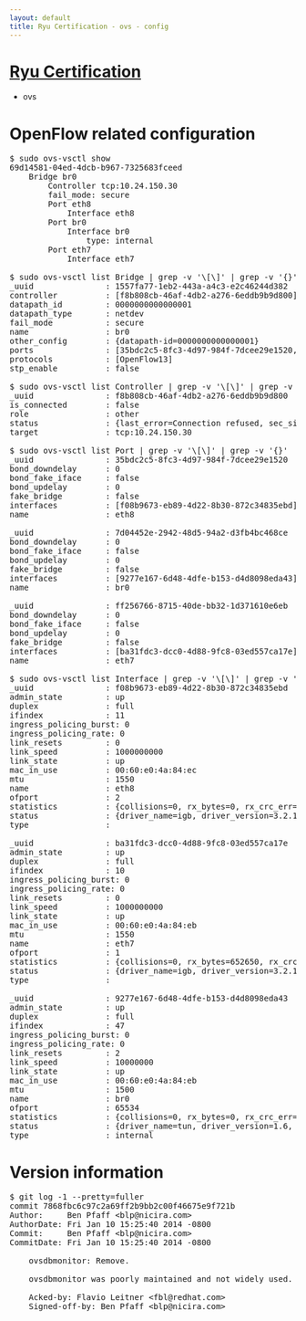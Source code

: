 ```yaml
---
layout: default
title: Ryu Certification - ovs - config
---
```

# [Ryu Certification](http://osrg.github.io/ryu/certification.html)
* ovs 

# OpenFlow related configuration
<pre>
$ sudo ovs-vsctl show
69d14581-04ed-4dcb-b967-7325683fceed
    Bridge br0
        Controller tcp:10.24.150.30
        fail_mode: secure
        Port eth8
            Interface eth8
        Port br0
            Interface br0
                type: internal
        Port eth7
            Interface eth7

$ sudo ovs-vsctl list Bridge | grep -v '\[\]' | grep -v '{}'
_uuid               : 1557fa77-1eb2-443a-a4c3-e2c46244d382
controller          : [f8b808cb-46af-4db2-a276-6eddb9b9d800]
datapath_id         : 0000000000000001
datapath_type       : netdev
fail_mode           : secure
name                : br0
other_config        : {datapath-id=0000000000000001}
ports               : [35bdc2c5-8fc3-4d97-984f-7dcee29e1520, 7d04452e-2942-48d5-94a2-d3fb4bc468ce, ff256766-8715-40de-bb32-1d371610e6eb]
protocols           : [OpenFlow13]
stp_enable          : false

$ sudo ovs-vsctl list Controller | grep -v '\[\]' | grep -v '{}'
_uuid               : f8b808cb-46af-4db2-a276-6eddb9b9d800
is_connected        : false
role                : other
status              : {last_error=Connection refused, sec_since_connect=302, sec_since_disconnect=2, state=BACKOFF}
target              : tcp:10.24.150.30

$ sudo ovs-vsctl list Port | grep -v '\[\]' | grep -v '{}'
_uuid               : 35bdc2c5-8fc3-4d97-984f-7dcee29e1520
bond_downdelay      : 0
bond_fake_iface     : false
bond_updelay        : 0
fake_bridge         : false
interfaces          : [f08b9673-eb89-4d22-8b30-872c34835ebd]
name                : eth8

_uuid               : 7d04452e-2942-48d5-94a2-d3fb4bc468ce
bond_downdelay      : 0
bond_fake_iface     : false
bond_updelay        : 0
fake_bridge         : false
interfaces          : [9277e167-6d48-4dfe-b153-d4d8098eda43]
name                : br0

_uuid               : ff256766-8715-40de-bb32-1d371610e6eb
bond_downdelay      : 0
bond_fake_iface     : false
bond_updelay        : 0
fake_bridge         : false
interfaces          : [ba31fdc3-dcc0-4d88-9fc8-03ed557ca17e]
name                : eth7

$ sudo ovs-vsctl list Interface | grep -v '\[\]' | grep -v '{}'
_uuid               : f08b9673-eb89-4d22-8b30-872c34835ebd
admin_state         : up
duplex              : full
ifindex             : 11
ingress_policing_burst: 0
ingress_policing_rate: 0
link_resets         : 0
link_speed          : 1000000000
link_state          : up
mac_in_use          : 00:60:e0:4a:84:ec
mtu                 : 1550
name                : eth8
ofport              : 2
statistics          : {collisions=0, rx_bytes=0, rx_crc_err=0, rx_dropped=0, rx_errors=0, rx_frame_err=0, rx_over_err=0, rx_packets=0, tx_bytes=204220, tx_dropped=0, tx_errors=0, tx_packets=2200}
status              : {driver_name=igb, driver_version=3.2.10-k, firmware_version=3.10-0}
type                : 

_uuid               : ba31fdc3-dcc0-4d88-9fc8-03ed557ca17e
admin_state         : up
duplex              : full
ifindex             : 10
ingress_policing_burst: 0
ingress_policing_rate: 0
link_resets         : 0
link_speed          : 1000000000
link_state          : up
mac_in_use          : 00:60:e0:4a:84:eb
mtu                 : 1550
name                : eth7
ofport              : 1
statistics          : {collisions=0, rx_bytes=652650, rx_crc_err=0, rx_dropped=0, rx_errors=0, rx_frame_err=0, rx_over_err=0, rx_packets=6600, tx_bytes=0, tx_dropped=0, tx_errors=0, tx_packets=0}
status              : {driver_name=igb, driver_version=3.2.10-k, firmware_version=3.10-0}
type                : 

_uuid               : 9277e167-6d48-4dfe-b153-d4d8098eda43
admin_state         : up
duplex              : full
ifindex             : 47
ingress_policing_burst: 0
ingress_policing_rate: 0
link_resets         : 2
link_speed          : 10000000
link_state          : up
mac_in_use          : 00:60:e0:4a:84:eb
mtu                 : 1500
name                : br0
ofport              : 65534
statistics          : {collisions=0, rx_bytes=0, rx_crc_err=0, rx_dropped=0, rx_errors=0, rx_frame_err=0, rx_over_err=0, rx_packets=0, tx_bytes=0, tx_dropped=0, tx_errors=0, tx_packets=0}
status              : {driver_name=tun, driver_version=1.6, firmware_version=N/A}
type                : internal
</pre>

# Version information
<pre>
$ git log -1 --pretty=fuller
commit 7868fbc6c97c2a69ff2b9bb2c00f46675e9f721b
Author:     Ben Pfaff &lt;blp@nicira.com&gt;
AuthorDate: Fri Jan 10 15:25:40 2014 -0800
Commit:     Ben Pfaff &lt;blp@nicira.com&gt;
CommitDate: Fri Jan 10 15:25:40 2014 -0800

    ovsdbmonitor: Remove.
    
    ovsdbmonitor was poorly maintained and not widely used.
    
    Acked-by: Flavio Leitner &lt;fbl@redhat.com&gt;
    Signed-off-by: Ben Pfaff &lt;blp@nicira.com&gt;
</pre>
